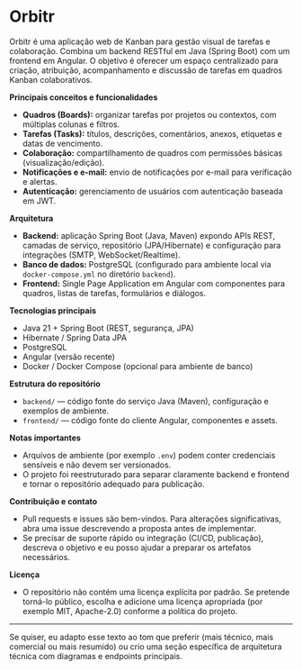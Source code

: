 # Orbitr

Orbitr é uma aplicação web de Kanban para gestão visual de tarefas e colaboração. Combina um backend RESTful em Java (Spring Boot) com um frontend em Angular. O objetivo é oferecer um espaço centralizado para criação, atribuição, acompanhamento e discussão de tarefas em quadros Kanban colaborativos.

**Principais conceitos e funcionalidades**
- **Quadros (Boards):** organizar tarefas por projetos ou contextos, com múltiplas colunas e filtros.
- **Tarefas (Tasks):** títulos, descrições, comentários, anexos, etiquetas e datas de vencimento.
- **Colaboração:** compartilhamento de quadros com permissões básicas (visualização/edição).
- **Notificações e e-mail:** envio de notificações por e-mail para verificação e alertas.
- **Autenticação:** gerenciamento de usuários com autenticação baseada em JWT.

**Arquitetura**
- **Backend:** aplicação Spring Boot (Java, Maven) expondo APIs REST, camadas de serviço, repositório (JPA/Hibernate) e configuração para integrações (SMTP, WebSocket/Realtime).
- **Banco de dados:** PostgreSQL (configurado para ambiente local via `docker-compose.yml` no diretório `backend`).
- **Frontend:** Single Page Application em Angular com componentes para quadros, listas de tarefas, formulários e diálogos.

**Tecnologias principais**
- Java 21 + Spring Boot (REST, segurança, JPA)
- Hibernate / Spring Data JPA
- PostgreSQL
- Angular (versão recente)
- Docker / Docker Compose (opcional para ambiente de banco)

**Estrutura do repositório**
- `backend/` — código fonte do serviço Java (Maven), configuração e exemplos de ambiente.
- `frontend/` — código fonte do cliente Angular, componentes e assets.

**Notas importantes**
- Arquivos de ambiente (por exemplo `.env`) podem conter credenciais sensíveis e não devem ser versionados.
- O projeto foi reestruturado para separar claramente backend e frontend e tornar o repositório adequado para publicação.

**Contribuição e contato**
- Pull requests e issues são bem-vindos. Para alterações significativas, abra uma issue descrevendo a proposta antes de implementar.
- Se precisar de suporte rápido ou integração (CI/CD, publicação), descreva o objetivo e eu posso ajudar a preparar os artefatos necessários.

**Licença**
- O repositório não contém uma licença explícita por padrão. Se pretende torná-lo público, escolha e adicione uma licença apropriada (por exemplo MIT, Apache-2.0) conforme a política do projeto.

---

Se quiser, eu adapto esse texto ao tom que preferir (mais técnico, mais comercial ou mais resumido) ou crio uma seção específica de arquitetura técnica com diagramas e endpoints principais.
